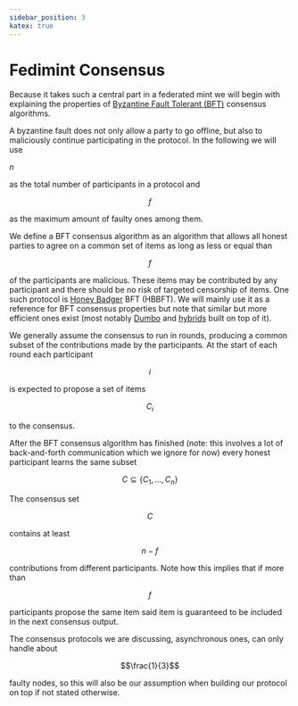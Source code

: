 ```yaml
---
sidebar_position: 3
katex: true
---
```


# Fedimint Consensus

Because it takes such a central part in a federated mint we will begin with explaining the properties of
[Byzantine Fault Tolerant (BFT)](https://en.wikipedia.org/wiki/Byzantine_fault) consensus algorithms.

A byzantine fault does not only allow a party to go offline, but also to maliciously continue participating in the
protocol. In the following we will use

$n$

as the total number of participants in a protocol and

$$f$$

as the maximum amount of faulty ones among them.

We define a BFT consensus algorithm as an algorithm that allows all honest parties to agree on a common
set of items as long as less or equal than

$$f$$

of the participants are malicious. These items may be contributed by any participant and there should be no risk of targeted censorship of items. One such protocol is [Honey Badger] BFT (HBBFT). We will mainly use it as a reference for BFT consensus properties but note that similar but more efficient ones exist (most notably [Dumbo] and [hybrids] built on top of it).

We generally assume the consensus to run in rounds, producing a common subset of the contributions made by the
participants. At the start of each round each participant

$$i$$

is expected to propose a set of items

$$C_i$$

to the consensus.

After the BFT consensus algorithm has finished (note: this involves a lot of back-and-forth communication
which we ignore for now) every honest participant learns the same subset

$$C \subseteq \{C_1, \dots, C_n\}$$

The consensus set

$$C$$

contains at least

$$n-f$$

contributions from different participants. Note how this implies that
if more than

$$f$$

participants propose the same item said item is guaranteed to be included in the next consensus
output.

The consensus protocols we are discussing, asynchronous ones, can only handle about

$$\frac{1}{3}$$

faulty nodes, so this will also be our assumption when building our protocol on top if not stated otherwise.

[honey badger]: https://eprint.iacr.org/2016/199.pdf
[dumbo]: https://eprint.iacr.org/2020/841.pdf
[hybrids]: https://arxiv.org/pdf/2103.09425
